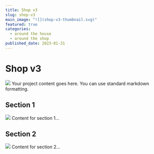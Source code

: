 ```yaml
---
title: Shop v3
slug: shop-v3
main_image: "![](shop-v3-thumbnail.svg)"
featured: true
categories:
  - around the house
  - around the shop
published_date: 2023-01-31
---
```


# Shop v3
![](shop-v3-outdoors-1.png)
Your project content goes here. You can use standard markdown formatting.

## Section 1
![](shop-v3-drawing-1.svg)
Content for section 1...

## Section 2
![](shop-v3-sketch-1.svg)
Content for section 2...

